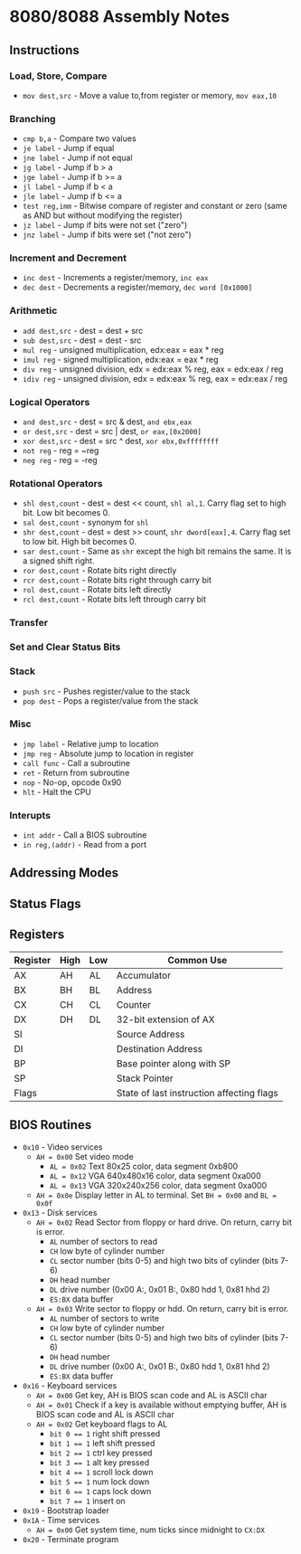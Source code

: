 # 8080/8088 Assembly Notes

## Instructions

### Load, Store, Compare

- `mov dest,src` - Move a value to,from register or memory, `mov eax,10`

### Branching

- `cmp b,a` - Compare two values
- `je label` - Jump if equal
- `jne label` - Jump if not equal
- `jg label` - Jump if b > a
- `jge label` - Jump if b >= a
- `jl label` - Jump if b < a
- `jle label` - Jump if b <= a
- `test reg,imm` - Bitwise compare of register and constant or zero (same as AND but without modifying the register)
- `jz label` - Jump if bits were not set ("zero")
- `jnz label` - Jump if bits were set ("not zero")

### Increment and Decrement

- `inc dest` - Increments a register/memory, `inc eax`
- `dec dest` - Decrements a register/memory, `dec word [0x1000]`

### Arithmetic

- `add dest,src` - dest = dest + src
- `sub dest,src` - dest = dest - src
- `mul reg` - unsigned multiplication, edx:eax = eax * reg
- `imul reg` - signed multiplication, edx:eax = eax * reg
- `div reg` - unsigned division, edx = edx:eax % reg, eax = edx:eax / reg
- `idiv reg` - unsigned division, edx = edx:eax % reg, eax = edx:eax / reg

### Logical Operators

- `and dest,src` - dest = src & dest, `and ebx,eax`
- `or dest,src` - dest = src | dest, `or eax,[0x2000]`
- `xor dest,src` - dest = src ^ dest, `xor ebx,0xffffffff`
- `not reg` - reg = ~reg
- `neg reg` - reg = -reg

### Rotational Operators

- `shl dest,count` - dest = dest << count, `shl al,1`. Carry flag set to high bit. Low bit becomes 0.
- `sal dest,count` - synonym for `shl`
- `shr dest,count` - dest = dest >> count, `shr dword[eax],4`. Carry flag set to low bit. High bit becomes 0.
- `sar dest,count` - Same as `shr` except the high bit remains the same. It is a signed shift right.
- `ror dest,count` - Rotate bits right directly
- `rcr dest,count` - Rotate bits right through carry bit
- `rol dest,count` - Rotate bits left directly
- `rcl dest,count` - Rotate bits left through carry bit

### Transfer

### Set and Clear Status Bits

### Stack

- `push src` - Pushes register/value to the stack
- `pop dest` - Pops a register/value from the stack

### Misc

- `jmp label` - Relative jump to location
- `jmp reg` - Absolute jump to location in register
- `call func` - Call a subroutine
- `ret` - Return from subroutine
- `nop` - No-op, opcode 0x90
- `hlt` - Halt the CPU

### Interupts

- `int addr` - Call a BIOS subroutine
- `in reg,(addr)` - Read from a port

## Addressing Modes

## Status Flags

## Registers

| Register | High | Low | Common Use |
| -------- | ---- | --- | ---------- |
| AX       | AH   | AL  | Accumulator |
| BX       | BH   | BL  | Address |
| CX       | CH   | CL  | Counter |
| DX       | DH   | DL  | 32-bit extension of AX |
| SI       |      |     | Source Address |
| DI       |      |     | Destination Address |
| BP       |      |     | Base pointer along with SP |
| SP       |      |     | Stack Pointer |
| Flags    |      |     | State of last instruction affecting flags |

## BIOS Routines

- `0x10` - Video services
  - `AH = 0x00` Set video mode
    - `AL = 0x02` Text 80x25 color, data segment 0xb800
    - `AL = 0x12` VGA 640x480x16 color, data segment 0xa000
    - `AL = 0x13` VGA 320x240x256 color, data segment 0xa000
  - `AH = 0x0e` Display letter in AL to terminal. Set `BH = 0x00` and `BL = 0x0f`
- `0x13` - Disk services
  - `AH = 0x02` Read Sector from floppy or hard drive. On return, carry bit is error.
    - `AL` number of sectors to read
    - `CH` low byte of cylinder number
    - `CL` sector number (bits 0-5) and high two bits of cylinder (bits 7-6)
    - `DH` head number
    - `DL` drive number (0x00 A:, 0x01 B:, 0x80 hdd 1, 0x81 hhd 2)
    - `ES:BX` data buffer
  - `AH = 0x03` Write sector to floppy or hdd. On return, carry bit is error.
    - `AL` number of sectors to write
    - `CH` low byte of cylinder number
    - `CL` sector number (bits 0-5) and high two bits of cylinder (bits 7-6)
    - `DH` head number
    - `DL` drive number (0x00 A:, 0x01 B:, 0x80 hdd 1, 0x81 hhd 2)
    - `ES:BX` data buffer
- `0x16` - Keyboard services
  - `AH = 0x00` Get key, AH is BIOS scan code and AL is ASCII char
  - `AH = 0x01` Check if a key is available without emptying buffer, AH is BIOS scan code and AL is ASCII char
  - `AH = 0x02` Get keyboard flags to AL
    - `bit 0 == 1` right shift pressed
    - `bit 1 == 1` left shift pressed
    - `bit 2 == 1` ctrl key pressed
    - `bit 3 == 1` alt key pressed
    - `bit 4 == 1` scroll lock down
    - `bit 5 == 1` num lock down
    - `bit 6 == 1` caps lock down
    - `bit 7 == 1` insert on
- `0x19` - Bootstrap loader
- `0x1A` - Time services
  - `AH = 0x00` Get system time, num ticks since midnight to `CX:DX`
- `0x20` - Terminate program